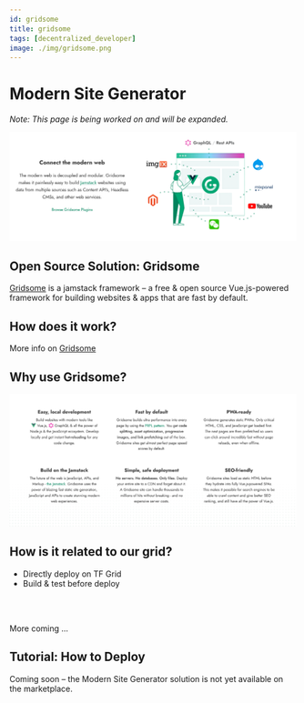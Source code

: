 ```yaml
---
id: gridsome
title: gridsome
tags: [decentralized_developer]
image: ./img/gridsome.png
---
```


# Modern Site Generator

_Note: This page is being worked on and will be expanded._

![](./img/gridsome3.png)

## Open Source Solution: Gridsome

[Gridsome](https://gridsome.org/) is a jamstack framework – a free & open source Vue.js-powered framework for building websites & apps that are fast by default.

## How does it work?

More info on [Gridsome](https://gridsome.org/)

## Why use Gridsome?

![](./img/gridsome2.png)

## How is it related to our grid?

- Directly deploy on TF Grid
- Build & test before deploy
<br/>
<br/>

More coming ...

## Tutorial: How to Deploy

Coming soon – the Modern Site Generator solution is not yet available on the marketplace.
